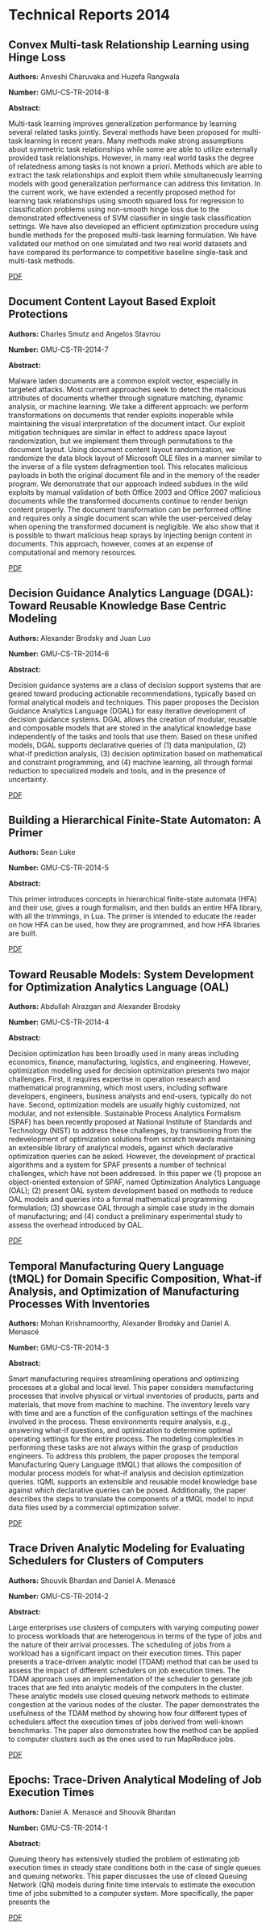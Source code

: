 # Technical Reports 2014

## Convex Multi-task Relationship Learning using Hinge Loss

**Authors:** Anveshi Charuvaka and Huzefa Rangwala

**Number:** GMU-CS-TR-2014-8

**Abstract:**

Multi-task learning improves generalization performance by learning several related tasks jointly. Several methods have been proposed for multi- task learning in recent years. Many methods make strong assumptions about symmetric task relationships while some are able to utilize externally provided task relationships. However, in many real world tasks the degree of relatedness among tasks is not known a priori. Methods which are able to extract the task relationships and exploit them while simultaneously learning models with good generalization performance can address this limitation. In the current work, we have extended a recently proposed method for learning task relationships using smooth squared loss for regression to classification problems using non-smooth hinge loss due to the demonstrated effectiveness of SVM classifier in single task classification settings. We have also developed an efficient optimization procedure using bundle methods for the proposed multi-task learning formulation.  We have validated our method on one simulated and two real world datasets and have compared its performance to competitive baseline single-task and multi-task methods.

[PDF](../pdfs/2014/GMU-CS-TR-2014-8.pdf)

## Document Content Layout Based Exploit Protections

**Authors:** Charles Smutz and Angelos Stavrou

**Number:** GMU-CS-TR-2014-7

**Abstract:**

Malware laden documents are a common exploit vector, especially in targeted attacks. Most current approaches seek to detect the malicious attributes of documents whether through signature matching, dynamic analysis, or machine learning. We take a different approach: we perform transformations on documents that render exploits inoperable while maintaining the visual interpretation of the document intact. Our exploit mitigation techniques are similar in effect to address space layout randomization, but we implement them through permutations to the document layout. Using document content layout randomization, we randomize the data block layout of Microsoft OLE files in a manner similar to the inverse of a file system defragmention tool. This relocates malicious payloads in both the original document file and in the memory of the reader program. We demonstrate that our approach indeed subdues in the wild exploits by manual validation of both Office 2003 and Office 2007 malicious documents while the transformed documents continue to render benign content properly.  The document transformation can be performed offline and requires only a single document scan while the user-perceived delay when opening the transformed document is negligible. We also show that it is possible to thwart malicious heap sprays by injecting benign content in documents. This approach, however, comes at an expense of computational and memory resources.

[PDF](../pdfs/2014/GMU-CS-TR-2014-7.pdf)

## Decision Guidance Analytics Language (DGAL): Toward Reusable Knowledge Base Centric Modeling

**Authors:** Alexander Brodsky and Juan Luo

**Number:** GMU-CS-TR-2014-6

**Abstract:**

Decision guidance systems are a class of decision support systems that
are geared toward producing actionable recommendations, typically
based on formal analytical models and techniques. This paper proposes
the Decision Guidance Analytics Language (DGAL) for easy iterative
development of decision guidance systems. DGAL allows the creation of
modular, reusable and composable models that are stored in the
analytical knowledge base independently of the tasks and tools that
use them. Based on these unified models, DGAL supports declarative
queries of (1) data manipulation, (2) what-if prediction analysis, (3)
decision optimization based on mathematical and constraint
programming, and (4) machine learning, all through formal reduction to
specialized models and tools, and in the presence of uncertainty.

[PDF](../pdfs/2014/GMU-CS-TR-2014-6.pdf)

## Building a Hierarchical Finite-State Automaton: A Primer

**Authors:** Sean Luke

**Number:** GMU-CS-TR-2014-5

**Abstract:**

This primer introduces concepts in hierarchical finite-state automata (HFA) and their use, gives a rough formalism, and then builds an entire HFA library, with all the trimmings, in Lua.  The primer is intended to educate the reader on how HFA can be used, how they are programmed, and how HFA libraries are built.

[PDF](../pdfs/2014/GMU-CS-TR-2014-5.pdf)

## Toward Reusable Models: System Development for Optimization Analytics Language (OAL)

**Authors:** Abdullah Alrazgan and Alexander Brodsky

**Number:** GMU-CS-TR-2014-4

**Abstract:**

Decision optimization has been broadly used in many areas including economics, finance, manufacturing, logistics, and engineering. However, optimization modeling used for decision optimization presents two major challenges. First, it requires expertise in operation research and mathematical programming, which most users, including software developers, engineers, business analysts and end-users, typically do not have. Second, optimization models are usually highly customized, not modular, and not extensible. Sustainable Process Analytics Formalism (SPAF) has been recently proposed at National Institute of Standards and Technology (NIST) to address these challenges, by transitioning from the redevelopment of optimization solutions from scratch towards maintaining an extensible library of analytical models, against which declarative optimization queries can be asked. However, the development of practical algorithms and a system for SPAF presents a number of technical challenges, which have not been addressed. In this paper we (1) propose an object-oriented extension of SPAF, named Optimization Analytics Language (OAL); (2) present OAL system development based on methods to reduce OAL models and queries into a formal mathematical programming formulation; (3) showcase OAL through a simple case study in the domain of manufacturing; and (4) conduct a preliminary experimental study to assess the overhead introduced by OAL.

[PDF](../pdfs/2014/GMU-CS-TR-2014-4.pdf)

## Temporal Manufacturing Query Language (tMQL) for Domain Specific Composition, What-if Analysis, and Optimization of Manufacturing Processes With Inventories

**Authors:** Mohan Krishnamoorthy, Alexander Brodsky and Daniel A. Menascé

**Number:** GMU-CS-TR-2014-3

**Abstract:**

Smart manufacturing requires streamlining operations and optimizing processes at a global and local level. This paper considers manufacturing processes that involve physical or virtual inventories of products, parts and materials, that move from machine to machine. The inventory levels vary with time and are a function of the configuration settings of the machines involved in the process. These environments require analysis, e.g., answering what-if questions, and optimization to determine optimal operating settings for the entire process. The modeling complexities in performing these tasks are not always within the grasp of production engineers. To address this problem, the paper proposes the temporal Manufacturing Query Language (tMQL) that allows the composition of modular process models for what-if analysis and decision optimization queries. tQML supports an extensible and reusable model knowledge base against which declarative queries can be posed. Additionally, the paper describes the steps to translate the components of a tMQL model to input data files used by a commercial optimization solver.

[PDF](../pdfs/2014/GMU-CS-TR-2014-3.pdf)

## Trace Driven Analytic Modeling for Evaluating Schedulers for Clusters of Computers

**Authors:** Shouvik Bhardan and Daniel A. Menascé

**Number:** GMU-CS-TR-2014-2

**Abstract:**

Large enterprises use clusters of computers with varying computing power to process workloads that are heterogenous in terms of the type of jobs and the nature of their arrival processes. The scheduling of jobs from a workload has a significant impact on their execution times. This paper presents a trace-driven analytic model (TDAM) method that can be used to assess the impact of different schedulers on job execution times. The TDAM approach uses an implementation of the scheduler to generate job traces that are fed into analytic models of the computers in the cluster. These analytic models use closed queuing network methods to estimate congestion at the various nodes of the cluster. The paper demonstrates the usefulness of the TDAM method by showing how four different types of schedulers affect the execution times of jobs derived from well-known benchmarks.  The paper also demonstrates how the method can be applied to computer clusters such as the ones used to run MapReduce jobs.

[PDF](../pdfs/2014/GMU-CS-TR-2014-2.pdf)

## Epochs: Trace-Driven Analytical Modeling of Job Execution Times

**Authors:** Daniel A. Menascé and Shouvik Bhardan

**Number:** GMU-CS-TR-2014-1

**Abstract:**

Queuing theory has extensively studied the problem of estimating job execution times in steady state conditions both in the case of single queues and queuing networks. This paper discusses the use of closed Queuing Network (QN) models during finite time intervals to estimate the execution time of jobs submitted to a computer system. More specifically, the paper presents the

[PDF](../pdfs/2014/GMU-CS-TR-2014-1.pdf)

